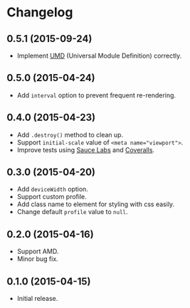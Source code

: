 # Changelog

## 0.5.1 (2015-09-24)
- Implement [UMD](https://github.com/umdjs/umd) (Universal Module Definition) correctly.

## 0.5.0 (2015-04-24)
- Add `interval` option to prevent frequent re-rendering.

## 0.4.0 (2015-04-23)
- Add `.destroy()` method to clean up.
- Support `initial-scale` value of `<meta name="viewport">`.
- Improve tests using [Sauce Labs](https://saucelabs.com/u/dyframe) and [Coveralls](https://coveralls.io/r/htanjo/dyframe).

## 0.3.0 (2015-04-20)
- Add `deviceWidth` option.
- Support custom profile.
- Add class name to element for styling with css easily.
- Change default `profile` value to `null`.

## 0.2.0 (2015-04-16)
- Support AMD.
- Minor bug fix.

## 0.1.0 (2015-04-15)
- Initial release.
